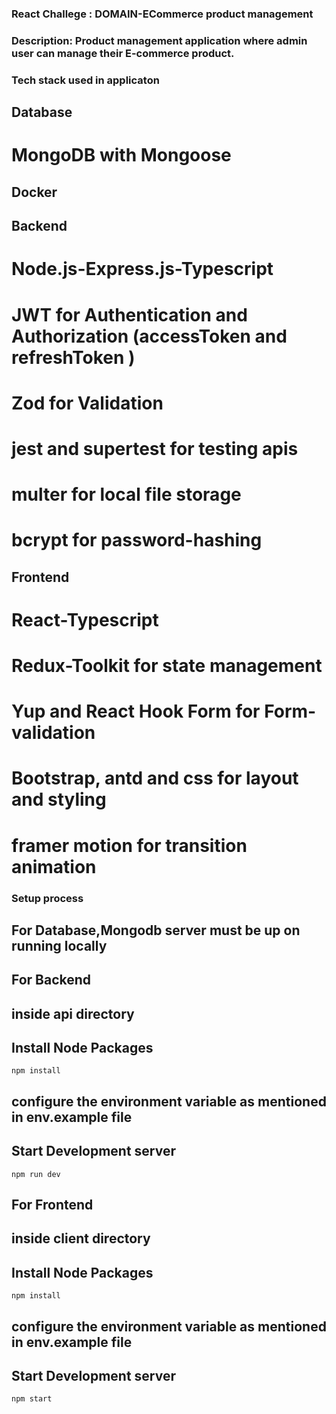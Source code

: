 ### React Challege : DOMAIN-ECommerce product management

### Description: Product management application where admin user can manage their E-commerce product.

### Tech stack used in applicaton

## Database

# MongoDB with Mongoose

## Docker

## Backend

# Node.js-Express.js-Typescript

# JWT for Authentication and Authorization (accessToken and refreshToken )

# Zod for Validation

# jest and supertest for testing apis

# multer for local file storage

# bcrypt for password-hashing

## Frontend

# React-Typescript

# Redux-Toolkit for state management

# Yup and React Hook Form for Form-validation

# Bootstrap, antd and css for layout and styling

# framer motion for transition animation

### Setup process

## For Database,Mongodb server must be up on running locally

## For Backend

## inside api directory

## Install Node Packages

`npm install`

## configure the environment variable as mentioned in env.example file

## Start Development server

`npm run dev`

## For Frontend

## inside client directory

## Install Node Packages

`npm install`

## configure the environment variable as mentioned in env.example file

## Start Development server

`npm start`
